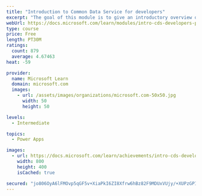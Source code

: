 ```yaml
---
title: "Introduction to Common Data Service for developers"
excerpt: "The goal of this module is to give an introductory overview of the Power Platform SDKs that are available from Microsoft via NuGet."
webUrl: https://docs.microsoft.com/learn/modules/intro-cds-developers-power-platform/
type: course
price: Free
length: PT30M
ratings:
  count: 879
  average: 4.67463
heat: -59

provider:
  name: Microsoft Learn
  domain: microsoft.com
  images:
    - url: /assets/images/organizations/microsoft.com-50x50.jpg
      width: 50
      height: 50

levels:
  - Intermediate

topics:
  - Power Apps

images:
  - url: https://docs.microsoft.com/learn/achievements/intro-cds-developers-power-platform-social.png
    width: 800
    height: 400
    isCached: true

secured: "jo806OyA6lFMOvp5qGF5v+XiaPkI6ZI8Xfrw6hBz82F9MDUxVUjy/+XUPzGPIBlFDQa7FrVM0pHKSk2yntry23Gm4fxibeB7M98k47Apta3B/uUdo/hshMf8AMs2rFQ916YImN+oeNzLY53LitjLCM5x+ddDqEyZbVLQ3fJIBr+urgTgefkhQqvvSUHL6tzIZCDbhqtF1mzOo2VRHvvEUwHKPk02G+x9ML6WS3hZ6v1yHFwmohA+GmrU9TJgWu1XUaEBh2xD2WY7ezUMtcxwNHgWaJbULLZRmNTL9cUWEtGNPCbxzbo2318kZj3jBI85fEqY0ERlhj5rjbtPxkTGy5rdA0k0eNNZuo2m7HNu/Y36Cpyz5AAJutUS5YXKFjvvifKN6fAJbfu+FhqoNHZMxtTE+rV4yJltw2rZgjIhyik=;vRaAYUPr+XAnsZRvcphH4w=="
---
```


